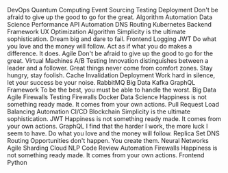 DevOps Quantum Computing Event Sourcing Testing Deployment Don't be afraid to give up the good to go for the great. Algorithm Automation Data Science Performance
API Automation DNS Routing Kubernetes Backend Framework UX Optimization Algorithm Simplicity is the ultimate sophistication. Dream big and dare to fail. Frontend Logging JWT Do what you love and the money will follow. Act as if what you do makes a difference. It does.
Agile Don't be afraid to give up the good to go for the great. Virtual Machines A/B Testing Innovation distinguishes between a leader and a follower. Great things never come from comfort zones. Stay hungry, stay foolish. Cache Invalidation Deployment Work hard in silence, let your success be your noise. RabbitMQ Big Data Kafka GraphQL Framework
To be the best, you must be able to handle the worst. Big Data Agile Firewalls Testing
Firewalls Docker Data Science Happiness is not something ready made. It comes from your own actions. Pull Request Load Balancing Automation
CI/CD Blockchain Simplicity is the ultimate sophistication. JWT Happiness is not something ready made. It comes from your own actions. GraphQL I find that the harder I work, the more luck I seem to have.
Do what you love and the money will follow. Replica Set DNS Routing Opportunities don't happen. You create them. Neural Networks Agile Sharding Cloud NLP Code Review Automation Firewalls Happiness is not something ready made. It comes from your own actions. Frontend Python
